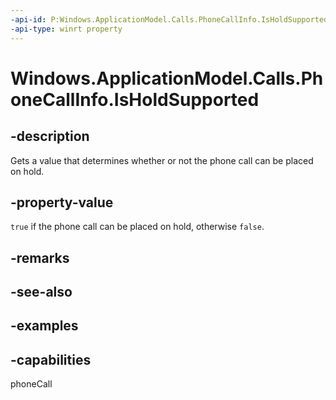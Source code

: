 ```yaml
---
-api-id: P:Windows.ApplicationModel.Calls.PhoneCallInfo.IsHoldSupported
-api-type: winrt property
---
```


# Windows.ApplicationModel.Calls.PhoneCallInfo.IsHoldSupported

<!--
public bool IsHoldSupported { get; }
-->

## -description

Gets a value that determines whether or not the phone call can be placed on hold.

## -property-value

`true` if the phone call can be placed on hold, otherwise `false`.

## -remarks

## -see-also

## -examples

## -capabilities
phoneCall
